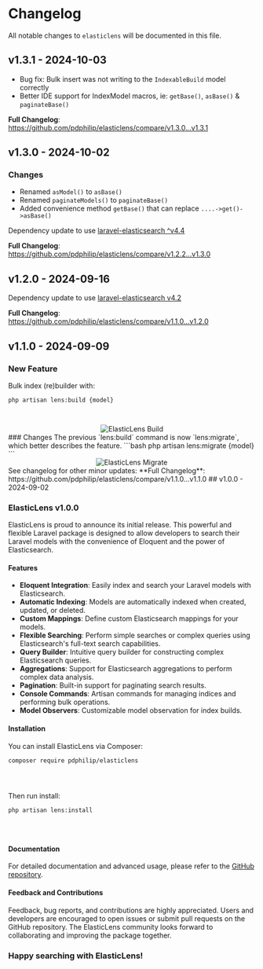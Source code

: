 # Changelog

All notable changes to `elasticlens` will be documented in this file.

## v1.3.1 - 2024-10-03

- Bug fix: Bulk insert was not writing to the `IndexableBuild` model correctly
- Better IDE support for IndexModel macros, ie: `getBase()`,  `asBase()` & `paginateBase()`

**Full Changelog**: https://github.com/pdphilip/elasticlens/compare/v1.3.0...v1.3.1

## v1.3.0 - 2024-10-02

### Changes

- Renamed `asModel()` to `asBase()`
- Renamed `paginateModels()` to `paginateBase()`
- Added convenience method `getBase()` that can replace `....->get()->asBase()`

Dependency update to use [laravel-elasticsearch ^v4.4](https://github.com/pdphilip/laravel-elasticsearch/releases/tag/v4.4.0)

**Full Changelog**: https://github.com/pdphilip/elasticlens/compare/v1.2.2...v1.3.0

## v1.2.0 - 2024-09-16

Dependency update to use [laravel-elasticsearch v4.2](https://github.com/pdphilip/laravel-elasticsearch/releases/tag/v4.2.0)

**Full Changelog**: https://github.com/pdphilip/elasticlens/compare/v1.1.0...v1.2.0

## v1.1.0 - 2024-09-09

### New Feature

Bulk index (re)builder with:

```bash
php artisan lens:build {model}




```
<div align="center">
  <img
      src="https://cdn.snipform.io/pdphilip/elasticlens/lens-build-v2.gif"
      alt="ElasticLens Build"
    />
</div>
### Changes
The previous `lens:build` command is now `lens:migrate`, which better describes the feature.
```bash
php artisan lens:migrate {model}
```
<div align="center">
  <img
      src="https://cdn.snipform.io/pdphilip/elasticlens/lens-migrate.gif"
      alt="ElasticLens Migrate"
    />
</div>
See changelog for other minor updates:
**Full Changelog**: https://github.com/pdphilip/elasticlens/compare/v1.1.0...v1.1.0
## v1.0.0 - 2024-09-02

### ElasticLens v1.0.0

ElasticLens is proud to announce its initial release. This powerful and flexible Laravel package is designed to allow developers to search their Laravel models with the convenience of Eloquent and the power of Elasticsearch.

#### Features

- **Eloquent Integration**: Easily index and search your Laravel models with Elasticsearch.
- **Automatic Indexing**: Models are automatically indexed when created, updated, or deleted.
- **Custom Mappings**: Define custom Elasticsearch mappings for your models.
- **Flexible Searching**: Perform simple searches or complex queries using Elasticsearch's full-text search capabilities.
- **Query Builder**: Intuitive query builder for constructing complex Elasticsearch queries.
- **Aggregations**: Support for Elasticsearch aggregations to perform complex data analysis.
- **Pagination**: Built-in support for paginating search results.
- **Console Commands**: Artisan commands for managing indices and performing bulk operations.
- **Model Observers**: Customizable model observation for index builds.

#### Installation

You can install ElasticLens via Composer:

```bash
composer require pdphilip/elasticlens





```
Then run install:

```bash
php artisan lens:install





```
#### Documentation

For detailed documentation and advanced usage, please refer to the [GitHub repository](https://github.com/pdphilip/elasticlens).

#### Feedback and Contributions

Feedback, bug reports, and contributions are highly appreciated. Users and developers are encouraged to open issues or submit pull requests on the GitHub repository. The ElasticLens community looks forward to collaborating and improving the package together.

### Happy searching with ElasticLens!
